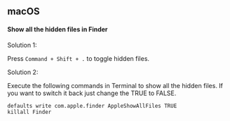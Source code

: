 ## macOS

#### Show all the hidden files in Finder

Solution 1:

Press `Command + Shift + .` to toggle hidden files.

Solution 2:

Execute the following commands in Terminal to show all the hidden files. If you want to switch it back just change the TRUE to FALSE.

```
defaults write com.apple.finder AppleShowAllFiles TRUE
killall Finder
```
